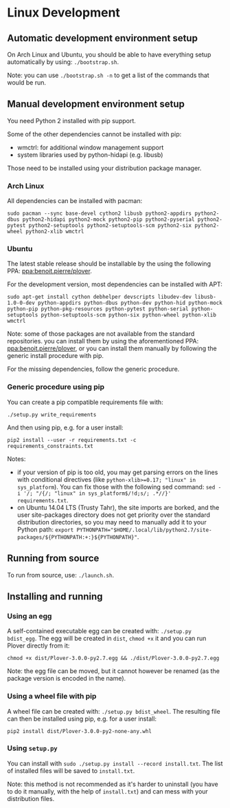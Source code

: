 # Linux Development

## Automatic development environment setup

On Arch Linux and Ubuntu, you should be able to have everything setup automatically by using: `./bootstrap.sh`.

Note: you can use `./bootstrap.sh -n` to get a list of the commands that would be run.

## Manual development environment setup

You need Python 2 installed with pip support.

Some of the other dependencies cannot be installed with pip:

* wmctrl: for additional window management support
* system libraries used by python-hidapi (e.g. libusb)

Those need to be installed using your distribution package manager.

### Arch Linux

All dependencies can be installed with pacman:

`sudo pacman --sync base-devel cython2 libusb python2-appdirs python2-dbus python2-hidapi python2-mock python2-pip python2-pyserial python2-pytest python2-setuptools python2-setuptools-scm python2-six python2-wheel python2-xlib wmctrl`

### Ubuntu

The latest stable release should be installable by the using the following PPA: [ppa:benoit.pierre/plover](https://launchpad.net/~benoit.pierre/+archive/ubuntu/plover).

For the development version, most dependencies can be installed with APT:

`sudo apt-get install cython debhelper devscripts libudev-dev libusb-1.0-0-dev python-appdirs python-dbus python-dev python-hid python-mock python-pip python-pkg-resources python-pytest python-serial python-setuptools python-setuptools-scm python-six python-wheel python-xlib wmctrl`

Note: some of those packages are not available from the standard repositories. you can install them by using the aforementioned PPA: [ppa:benoit.pierre/plover](https://launchpad.net/~benoit.pierre/+archive/ubuntu/plover), or you can install them manually by following the generic install procedure with pip.

For the missing dependencies, follow the generic procedure.

### Generic procedure using pip

You can create a pip compatible requirements file with:

`./setup.py write_requirements`

And then using pip, e.g. for a user install:

`pip2 install --user -r requirements.txt -c requirements_constraints.txt`

Notes:
- if your version of pip is too old, you may get parsing errors on the lines with conditional directives (like `python-xlib>=0.17; "linux" in sys_platform`). You can fix those with the following sed command: `sed -i '/; "/{/; "linux" in sys_platform$/!d;s/; .*//}' requirements.txt`.
- on Ubuntu 14.04 LTS (Trusty Tahr), the site imports are borked, and the user site-packages directory does not get priority over the standard distribution directories, so you may need to manually add it to your Python path: `export PYTHONPATH="$HOME/.local/lib/python2.7/site-packages/${PYTHONPATH:+:}${PYTHONPATH}"`.

## Running from source

To run from source, use: `./launch.sh`.

## Installing and running

### Using an egg

A self-contained executable egg can be created with: `./setup.py bdist_egg`. The egg will be created in `dist`, `chmod +x` it and you can run Plover directly from it:

`chmod +x dist/Plover-3.0.0-py2.7.egg && ./dist/Plover-3.0.0-py2.7.egg`

Note: the egg file can be moved, but it cannot however be renamed (as the package version is encoded in the name).

### Using a wheel file with pip

A wheel file can be created with: `./setup.py bdist_wheel`. The resulting file can then be installed using pip, e.g. for a user install:

`pip2 install dist/Plover-3.0.0-py2-none-any.whl`

### Using `setup.py`

You can install with `sudo ./setup.py install --record install.txt`. The list of installed files will be saved to `install.txt`.

Note: this method is not recommended as it's harder to uninstall (you have to do it manually, with the help of `install.txt`) and can mess with your distribution files.

